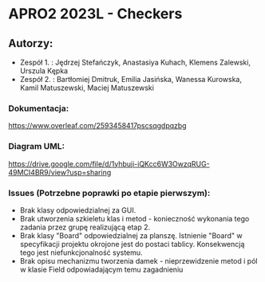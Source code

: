 # APRO2 2023L - Checkers 


## Autorzy:
- Zespół 1. : Jędrzej Stefańczyk, Anastasiya Kuhach, Klemens Zalewski, Urszula Kępka
- Zespół 2. : Bartłomiej Dmitruk, Emilia Jasińska, Wanessa Kurowska, Kamil Matuszewski, Maciej Matuszewski

### Dokumentacja: 
https://www.overleaf.com/2593458417pscsqgdpqzbg

### Diagram UML:
https://drive.google.com/file/d/1yhbuji-iQKcc6W3OwzqRUG-49MCI4BR9/view?usp=sharing

### Issues (Potrzebne poprawki po etapie pierwszym):
- Brak klasy odpowiedzialnej za GUI.
- Brak utworzenia szkieletu klas i metod - konieczność wykonania tego zadania przez grupę realizującą etap 2.
- Brak klasy "Board" odpowiedzialnej za planszę. Istnienie "Board" w specyfikacji projektu okrojone jest do postaci tablicy. Konsekwencją tego jest niefunkcjonalność systemu. 
- Brak opisu mechanizmu tworzenia damek - nieprzewidzenie metod i pól w klasie Field odpowiadającym temu zagadnieniu


